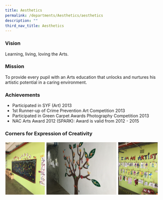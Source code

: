 ```yaml
---
title: Aesthetics
permalink: /departments/Aesthetics/aesthetics
description: ""
third_nav_title: Aesthetics
---
```

### Vision
Learning, living, loving the Arts.  
  

### Mission     
To provide every pupil with an Arts education that unlocks and nurtures his artistic potential in a caring environment.  

### Achievements
*   Participated in SYF (Art) 2013
*   1st Runner-up of Crime Prevention Art Competition 2013
*   Participated in Green Carpet Awards Photography Competition 2013
*   NAC Arts Award 2012 (SPARK): Award is valid from 2012 - 2015

### Corners for Expression of Creativity

![](/images/cornersforexpressionsofcreativity.png)

